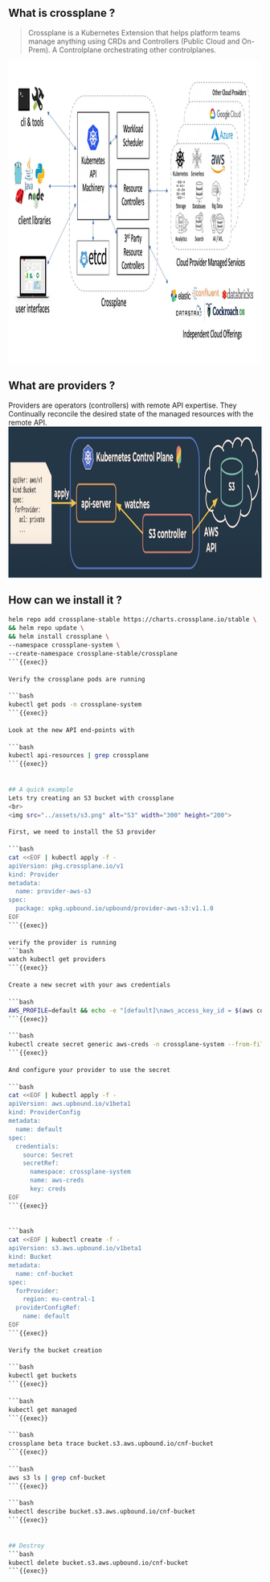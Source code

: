 ## What is crossplane ?

> Crossplane is a Kubernetes Extension that helps platform teams manage anything using CRDs and Controllers (Public Cloud and On-Prem).
> A Controlplane orchestrating other controlplanes.

 <img src="../assets/xplane.png" alt="Crossplane" width="1000" height="600">

## What are providers ?
Providers are operators (controllers) with remote API expertise. 
They Continually reconcile the desired state of the managed resources with the remote API.
<br>
 <img src="../assets/providers.png" alt="Crossplane" width="1000" height="300">


## How can we install it ?

```bash
helm repo add crossplane-stable https://charts.crossplane.io/stable \
&& helm repo update \
&& helm install crossplane \
--namespace crossplane-system \
--create-namespace crossplane-stable/crossplane 
```{{exec}}

Verify the crossplane pods are running

```bash
kubectl get pods -n crossplane-system
```{{exec}}

Look at the new API end-points with 

```bash
kubectl api-resources | grep crossplane
```{{exec}}


## A quick example
Lets try creating an S3 bucket with crossplane
<br>
<img src="../assets/s3.png" alt="S3" width="300" height="200">

First, we need to install the S3 provider

```bash
cat <<EOF | kubectl apply -f -
apiVersion: pkg.crossplane.io/v1
kind: Provider
metadata:
  name: provider-aws-s3
spec:
  package: xpkg.upbound.io/upbound/provider-aws-s3:v1.1.0
EOF
```{{exec}}

verify the provider is running
```bash
watch kubectl get providers
```{{exec}}

Create a new secret with your aws credentials

```bash 
AWS_PROFILE=default && echo -e "[default]\naws_access_key_id = $(aws configure get aws_access_key_id --profile $AWS_PROFILE)\naws_secret_access_key = $(aws configure get aws_secret_access_key --profile $AWS_PROFILE)" > aws-creds.txt
```{{exec}}

```bash
kubectl create secret generic aws-creds -n crossplane-system --from-file=creds=./aws-creds.txt
```{{exec}}

And configure your provider to use the secret

```bash
cat <<EOF | kubectl apply -f -
apiVersion: aws.upbound.io/v1beta1
kind: ProviderConfig
metadata:
  name: default
spec:
  credentials:
    source: Secret
    secretRef:
      namespace: crossplane-system
      name: aws-creds 
      key: creds
EOF
```{{exec}}


```bash
cat <<EOF | kubectl create -f -
apiVersion: s3.aws.upbound.io/v1beta1
kind: Bucket
metadata:
  name: cnf-bucket
spec:
  forProvider:
    region: eu-central-1
  providerConfigRef:
    name: default
EOF
```{{exec}}

Verify the bucket creation

```bash
kubectl get buckets
```{{exec}}

```bash
kubectl get managed
```{{exec}}

```bash
crossplane beta trace bucket.s3.aws.upbound.io/cnf-bucket
```{{exec}}

```bash
aws s3 ls | grep cnf-bucket
```{{exec}}

```bash
kubectl describe bucket.s3.aws.upbound.io/cnf-bucket
```{{exec}}


## Destroy
```bash
kubectl delete bucket.s3.aws.upbound.io/cnf-bucket
```{{exec}}